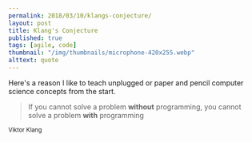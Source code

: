 ```yaml
---
permalink: 2018/03/10/klangs-conjecture/
layout: post
title: Klang's Conjecture
published: true
tags: [agile, code]
thumbnail: "/img/thumbnails/microphone-420x255.webp"
alttext: quote
---
```


Here's a reason I like to teach unplugged or paper and pencil computer science concepts from the start.

<blockquote>
If you cannot solve a problem <strong>without</strong> programming,
you cannot solve a problem <strong>with</strong> programming</blockquote>
<small>Viktor Klang</small>
